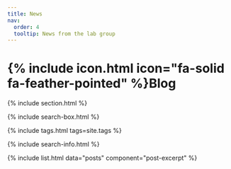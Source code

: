 ```yaml
---
title: News
nav:
  order: 4
  tooltip: News from the lab group
---
```


# {% include icon.html icon="fa-solid fa-feather-pointed" %}Blog

{% include section.html %}

{% include search-box.html %}

{% include tags.html tags=site.tags %}

{% include search-info.html %}

{% include list.html data="posts" component="post-excerpt" %}
